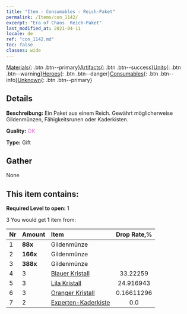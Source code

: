 ```yaml
---
title: "Item - Consumables - Reich-Paket"
permalink: /Items/con_1142/
excerpt: "Era of Chaos  Reich-Paket"
last_modified_at: 2021-04-11
locale: de
ref: "con_1142.md"
toc: false
classes: wide
---
```

 [Materials](/de/Items/){: .btn .btn--primary}[Artifacts](/de/Items/Artifacts/){: .btn .btn--success}[Units](/de/Items/Units/){: .btn .btn--warning}[Heroes](/de/Items/Heroes/){: .btn .btn--danger}[Consumables](/de/Items/Consumables/){: .btn .btn--info}[Unknown](/de/Items/Unknown/){: .btn .btn--primary}

## Details
 **Beschreibung:** Ein Paket aus einem Reich. Gewährt möglicherweise Gildenmünzen, Fähigkeitsrunen oder Kaderkisten.

 **Quality:** <span style="color: #DA70D6">OK</span>

 **Type:** Gift

## Gather

  None

## This item contains:

 **Required Level to open:** 1

 3 You would get **1** item  from:

  | Nr | Amount |     Item    | Drop Rate,% |
  |:---|:-------|:------------|:---------:|
  | 1 |  **88x** | Gildenmünze |  | 24.916943 | 
  | 2 |  **166x** | Gildenmünze |  | 16.611296 | 
  | 3 |  **388x** | Gildenmünze |  | 0.16611296 | 
  | 4 | 3 | [Blauer Kristall](/de/Items/con_716/) | 33.22259 | 
  | 5 | 3 | [Lila Kristall](/de/Items/con_720/) | 24.916943 | 
  | 6 | 3 | [Oranger Kristall](/de/Items/con_730/) | 0.16611296 | 
  | 7 | 2 | [Experten-Kaderkiste](/de/Items/con_770/) | 0.0 | 
